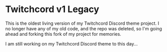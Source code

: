 # Twitchcord v1 Legacy
This is the oldest living version of my Twitchcord Discord theme project. I no longer have any of my old code, and the repo was deleted, so I'm going ahead and forking this fork of my project for memories.

I am still working on my Twitchcord Discord theme to this day...

